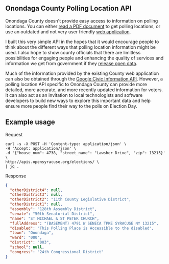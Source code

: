 ## Onondaga County Polling Location API

Onondaga County doesn't provide easy access to information on polling locations. You can either [read a PDF document](http://www.ongov.net/elections/documents/2015WEBSITEPOLLINGPLACELIST.pdf) to get polling locations, or use an outdated and not very user friendly [web application](http://vic.ntsdata.com/onondagaboe/pollingplacelookup.aspx).

I built this very simple API in the hopes that it would encourage people to think about the different ways that polling location information might be used. I also hope to show county officials that there are limitless possibilities for engaging people and enhancing the quality of services and information we get from government if they [release open data](http://opendata.guide/).

Much of the information provided by the existing County web application can also be obtained through the [Google Civic Information API](https://developers.google.com/civic-information/?hl=en). However, a polling location API specific to Onondaga County can provide more detailed, more accurate, and more recently updated information for voters. It can also act as an invitation to local technologists and software developers to build new ways to explore this important data and help ensure more people find their way to the polls on Election Day.

## Example usage

Request

```
curl -s -X POST -H 'Content-type: application/json' \
-H 'Accept: application/json' \
-d '{"house_num": 4738, "street_name": "Lawsher Drive", "zip": 13215}' \
http://apis.opensyracuse.org/elections/ \
| jq .
```

Response 

```json
{
  "otherDistrict4": null,
  "otherDistrict3": null,
  "otherDistrict2": "11th County Legislative District",
  "otherDistrict1": null,
  "assembly": "128th Assembly District",
  "senate": "50th Senatorial District",
  "name": "ST MICHAEL & ST PETER CHURCH",
  "fullAddress": "(BASEMENT) 4791 W SENECA TPKE SYRACUSE NY 13215",
  "disabled": "This Polling Place is Accessible to the disabled",
  "town": "Onondaga",
  "ward": "000",
  "district": "003",
  "school": null,
  "congress": "24th Congressional District"
}
```